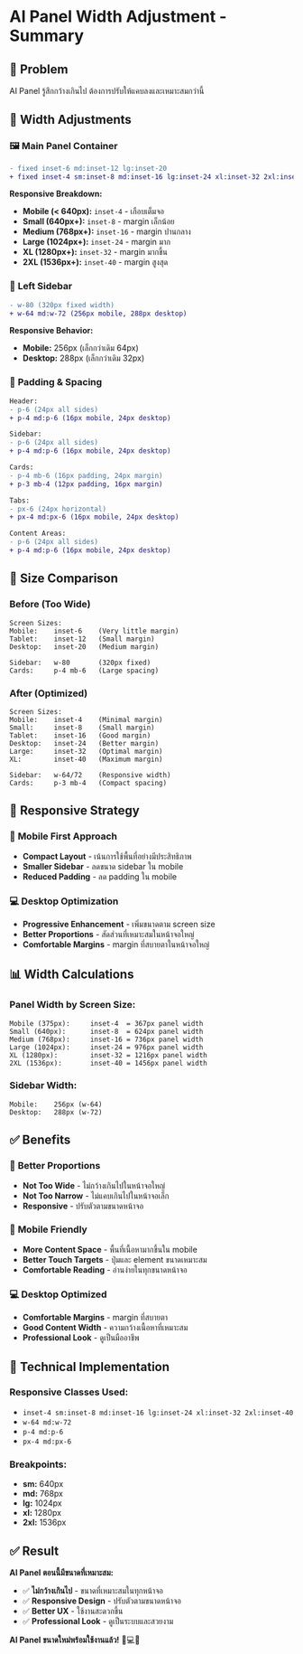 # AI Panel Width Adjustment - Summary

## 🎯 Problem
AI Panel รู้สึกกว้างเกินไป ต้องการปรับให้แคบลงและเหมาะสมกว่านี้

## 📏 Width Adjustments

### 🖼️ **Main Panel Container**
```diff
- fixed inset-6 md:inset-12 lg:inset-20
+ fixed inset-4 sm:inset-8 md:inset-16 lg:inset-24 xl:inset-32 2xl:inset-40
```

**Responsive Breakdown:**
- **Mobile (< 640px):** `inset-4` - เกือบเต็มจอ
- **Small (640px+):** `inset-8` - margin เล็กน้อย
- **Medium (768px+):** `inset-16` - margin ปานกลาง
- **Large (1024px+):** `inset-24` - margin มาก
- **XL (1280px+):** `inset-32` - margin มากขึ้น
- **2XL (1536px+):** `inset-40` - margin สูงสุด

### 📱 **Left Sidebar**
```diff
- w-80 (320px fixed width)
+ w-64 md:w-72 (256px mobile, 288px desktop)
```

**Responsive Behavior:**
- **Mobile:** 256px (เล็กกว่าเดิม 64px)
- **Desktop:** 288px (เล็กกว่าเดิม 32px)

### 🎨 **Padding & Spacing**
```diff
Header:
- p-6 (24px all sides)
+ p-4 md:p-6 (16px mobile, 24px desktop)

Sidebar:
- p-6 (24px all sides)
+ p-4 md:p-6 (16px mobile, 24px desktop)

Cards:
- p-4 mb-6 (16px padding, 24px margin)
+ p-3 mb-4 (12px padding, 16px margin)

Tabs:
- px-6 (24px horizontal)
+ px-4 md:px-6 (16px mobile, 24px desktop)

Content Areas:
- p-6 (24px all sides)
+ p-4 md:p-6 (16px mobile, 24px desktop)
```

## 📐 Size Comparison

### Before (Too Wide)
```
Screen Sizes:
Mobile:    inset-6    (Very little margin)
Tablet:    inset-12   (Small margin)
Desktop:   inset-20   (Medium margin)

Sidebar:   w-80       (320px fixed)
Cards:     p-4 mb-6   (Large spacing)
```

### After (Optimized)
```
Screen Sizes:
Mobile:    inset-4    (Minimal margin)
Small:     inset-8    (Small margin)
Tablet:    inset-16   (Good margin)
Desktop:   inset-24   (Better margin)
Large:     inset-32   (Optimal margin)
XL:        inset-40   (Maximum margin)

Sidebar:   w-64/72    (Responsive width)
Cards:     p-3 mb-4   (Compact spacing)
```

## 🎯 Responsive Strategy

### 📱 **Mobile First Approach**
- **Compact Layout** - เน้นการใช้พื้นที่อย่างมีประสิทธิภาพ
- **Smaller Sidebar** - ลดขนาด sidebar ใน mobile
- **Reduced Padding** - ลด padding ใน mobile

### 💻 **Desktop Optimization**
- **Progressive Enhancement** - เพิ่มขนาดตาม screen size
- **Better Proportions** - สัดส่วนที่เหมาะสมในหน้าจอใหญ่
- **Comfortable Margins** - margin ที่สบายตาในหน้าจอใหญ่

## 📊 Width Calculations

### Panel Width by Screen Size:
```
Mobile (375px):     inset-4  = 367px panel width
Small (640px):      inset-8  = 624px panel width
Medium (768px):     inset-16 = 736px panel width
Large (1024px):     inset-24 = 976px panel width
XL (1280px):        inset-32 = 1216px panel width
2XL (1536px):       inset-40 = 1456px panel width
```

### Sidebar Width:
```
Mobile:    256px (w-64)
Desktop:   288px (w-72)
```

## ✅ Benefits

### 🎯 **Better Proportions**
- **Not Too Wide** - ไม่กว้างเกินไปในหน้าจอใหญ่
- **Not Too Narrow** - ไม่แคบเกินไปในหน้าจอเล็ก
- **Responsive** - ปรับตัวตามขนาดหน้าจอ

### 📱 **Mobile Friendly**
- **More Content Space** - พื้นที่เนื้อหามากขึ้นใน mobile
- **Better Touch Targets** - ปุ่มและ element ขนาดเหมาะสม
- **Comfortable Reading** - อ่านง่ายในทุกขนาดหน้าจอ

### 💻 **Desktop Optimized**
- **Comfortable Margins** - margin ที่สบายตา
- **Good Content Width** - ความกว้างเนื้อหาที่เหมาะสม
- **Professional Look** - ดูเป็นมืออาชีพ

## 🔧 Technical Implementation

### Responsive Classes Used:
- `inset-4 sm:inset-8 md:inset-16 lg:inset-24 xl:inset-32 2xl:inset-40`
- `w-64 md:w-72`
- `p-4 md:p-6`
- `px-4 md:px-6`

### Breakpoints:
- **sm:** 640px
- **md:** 768px
- **lg:** 1024px
- **xl:** 1280px
- **2xl:** 1536px

## ✅ Result

**AI Panel ตอนนี้มีขนาดที่เหมาะสม:**

- ✅ **ไม่กว้างเกินไป** - ขนาดที่เหมาะสมในทุกหน้าจอ
- ✅ **Responsive Design** - ปรับตัวตามขนาดหน้าจอ
- ✅ **Better UX** - ใช้งานสะดวกขึ้น
- ✅ **Professional Look** - ดูเป็นระบบและสวยงาม

**AI Panel ขนาดใหม่พร้อมใช้งานแล้ว!** 📱💻✨